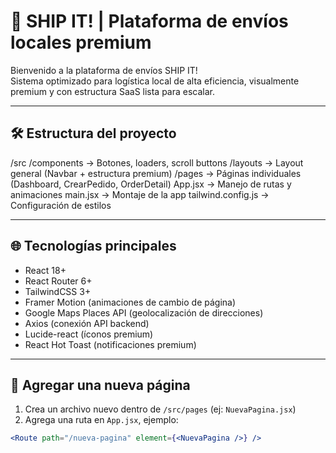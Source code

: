 # 🚀 SHIP IT! | Plataforma de envíos locales premium

Bienvenido a la plataforma de envíos SHIP IT!  
Sistema optimizado para logística local de alta eficiencia, visualmente premium y con estructura SaaS lista para escalar.

---

## 🛠️ Estructura del proyecto

/src
/components → Botones, loaders, scroll buttons
/layouts → Layout general (Navbar + estructura premium)
/pages → Páginas individuales (Dashboard, CrearPedido, OrderDetail)
App.jsx → Manejo de rutas y animaciones
main.jsx → Montaje de la app
tailwind.config.js → Configuración de estilos

---

## 🌐 Tecnologías principales

- React 18+
- React Router 6+
- TailwindCSS 3+
- Framer Motion (animaciones de cambio de página)
- Google Maps Places API (geolocalización de direcciones)
- Axios (conexión API backend)
- Lucide-react (íconos premium)
- React Hot Toast (notificaciones premium)

---

## 📄 Agregar una nueva página

1. Crea un archivo nuevo dentro de `/src/pages` (ej: `NuevaPagina.jsx`)
2. Agrega una ruta en `App.jsx`, ejemplo:

```jsx
<Route path="/nueva-pagina" element={<NuevaPagina />} />
